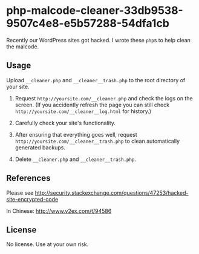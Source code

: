 php-malcode-cleaner-33db9538-9507c4e8-e5b57288-54dfa1cb
=======================================================
Recently our WordPress sites got hacked. I wrote these `php`s to help clean the malcode.

## Usage

Upload `__cleaner.php` and `__cleaner__trash.php` to the root directory of your site.

1. Request `http://yoursite.com/__cleaner.php` and check the logs on the screen.
   (If you accidently refresh the page you can still check `http://yoursite.com/__cleaner__log.html` for history.)

2. Carefully check your site's functionality.

3. After ensuring that everything goes well, request `http://yoursite.com/__cleaner__trash.php` to clean automatically generated backups.

4. Delete `__cleaner.php` and `__cleaner__trash.php`.

## References

Please see http://security.stackexchange.com/questions/47253/hacked-site-encrypted-code

In Chinese: http://www.v2ex.com/t/94586

## License

No license. Use at your own risk.
